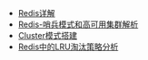 <!-- docs/_sidebar.md -->
- [Redis详解](/JAVA/Redis/doc/Redis详解.md)
- [Redis-哨兵模式和高可用集群解析](/JAVA/Redis/doc/Redis-哨兵模式和高可用集群解析.md)
- [Cluster模式搭建](/JAVA/Redis/doc/Cluster模式搭建.md)
- [Redis中的LRU淘汰策略分析](/JAVA/Redis/doc/Redis中的LRU淘汰策略分析.md)

